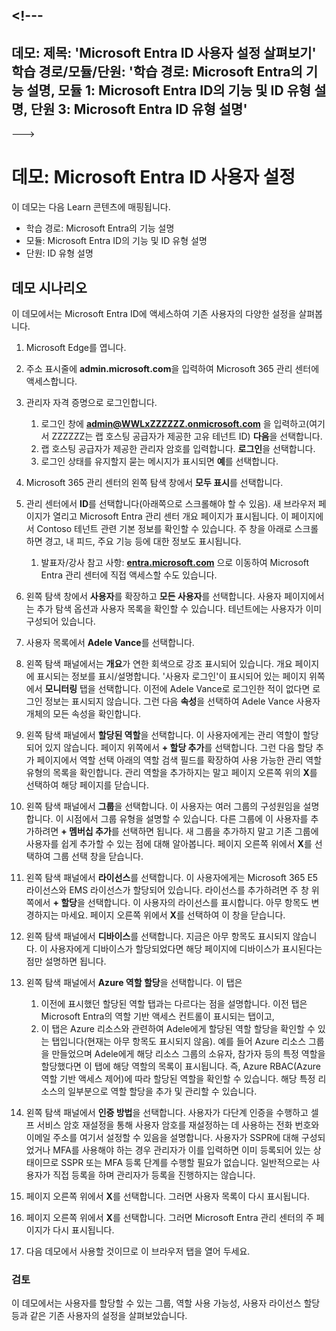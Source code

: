 &lt;!---
---
데모: 제목: 'Microsoft Entra ID 사용자 설정 살펴보기' 학습 경로/모듈/단원: '학습 경로: Microsoft Entra의 기능 설명, 모듈 1: Microsoft Entra ID의 기능 및 ID 유형 설명, 단원 3: Microsoft Entra ID 유형 설명'
---
--->

# 데모: Microsoft Entra ID 사용자 설정

이 데모는 다음 Learn 콘텐츠에 매핑됩니다.

- 학습 경로: Microsoft Entra의 기능 설명
- 모듈: Microsoft Entra ID의 기능 및 ID 유형 설명
- 단원: ID 유형 설명

## 데모 시나리오

이 데모에서는 Microsoft Entra ID에 액세스하여 기존 사용자의 다양한 설정을 살펴봅니다.

1. Microsoft Edge를 엽니다.

1. 주소 표시줄에 **admin.microsoft.com**을 입력하여 Microsoft 365 관리 센터에 액세스합니다.

1. 관리자 자격 증명으로 로그인합니다.
    1. 로그인 창에 **admin@WWLxZZZZZZ.onmicrosoft.com** 을 입력하고(여기서 ZZZZZZ는 랩 호스팅 공급자가 제공한 고유 테넌트 ID) **다음**을 선택합니다.
    1. 랩 호스팅 공급자가 제공한 관리자 암호를 입력합니다. **로그인**을 선택합니다.
    1. 로그인 상태를 유지할지 묻는 메시지가 표시되면 **예**를 선택합니다.

1. Microsoft 365 관리 센터의 왼쪽 탐색 창에서 **모두 표시**를 선택합니다.

1. 관리 센터에서 **ID**를 선택합니다(아래쪽으로 스크롤해야 할 수 있음).  새 브라우저 페이지가 열리고 Microsoft Entra 관리 센터 개요 페이지가 표시됩니다. 이 페이지에서 Contoso 테넌트 관련 기본 정보를 확인할 수 있습니다. 주 창을 아래로 스크롤하면 경고, 내 피드, 주요 기능 등에 대한 정보도 표시됩니다.  
    1. 발표자/강사 참고 사항: **[entra.microsoft.com](https://entra.microsoft.com)** 으로 이동하여 Microsoft Entra 관리 센터에 직접 액세스할 수도 있습니다.

1. 왼쪽 탐색 창에서 **사용자**를 확장하고 **모든 사용자**를 선택합니다.  사용자 페이지에서는 추가 탐색 옵션과 사용자 목록을 확인할 수 있습니다. 테넌트에는 사용자가 이미 구성되어 있습니다.

1. 사용자 목록에서 **Adele Vance**를 선택합니다.

1. 왼쪽 탐색 패널에서는 **개요**가 연한 회색으로 강조 표시되어 있습니다.  개요 페이지에 표시되는 정보를 표시/설명합니다.  '사용자 로그인'이 표시되어 있는 페이지 위쪽에서 **모니터링** 탭을 선택합니다. 이전에 Adele Vance로 로그인한 적이 없다면 로그인 정보는 표시되지 않습니다.  그런 다음 **속성**을 선택하여 Adele Vance 사용자 개체의 모든 속성을 확인합니다.

1. 왼쪽 탐색 패널에서 **할당된 역할**을 선택합니다.  이 사용자에게는 관리 역할이 할당되어 있지 않습니다.  페이지 위쪽에서 **+ 할당 추가**를 선택합니다. 그런 다음 할당 추가 페이지에서 역할 선택 아래의 역할 검색 필드를 확장하여 사용 가능한 관리 역할 유형의 목록을 확인합니다.  관리 역할을 추가하지는 말고 페이지 오른쪽 위의 **X**를 선택하여 해당 페이지를 닫습니다.

1. 왼쪽 탐색 패널에서 **그룹**을 선택합니다.  이 사용자는 여러 그룹의 구성원임을 설명합니다.  이 시점에서 그룹 유형을 설명할 수 있습니다.  다른 그룹에 이 사용자를 추가하려면 **+ 멤버십 추가**를 선택하면 됩니다.  새 그룹을 추가하지 말고 기존 그룹에 사용자를 쉽게 추가할 수 있는 점에 대해 알아봅니다. 페이지 오른쪽 위에서 **X**를 선택하여 그룹 선택 창을 닫습니다.

1. 왼쪽 탐색 패널에서 **라이선스**를 선택합니다. 이 사용자에게는 Microsoft 365 E5 라이선스와 EMS 라이선스가 할당되어 있습니다.  라이선스를 추가하려면 주 창 위쪽에서 **+ 할당**을 선택합니다.  이 사용자의 라이선스를 표시합니다. 아무 항목도 변경하지는 마세요.  페이지 오른쪽 위에서 **X**를 선택하여 이 창을 닫습니다.

1. 왼쪽 탐색 패널에서 **디바이스**를 선택합니다.  지금은 아무 항목도 표시되지 않습니다. 이 사용자에게 디바이스가 할당되었다면 해당 페이지에 디바이스가 표시된다는 점만 설명하면 됩니다.

1. 왼쪽 탐색 패널에서 **Azure 역할 할당**을 선택합니다.  이 탭은
    1. 이전에 표시했던 할당된 역할 탭과는 다르다는 점을 설명합니다. 이전 탭은 Microsoft Entra의 역할 기반 액세스 컨트롤이 표시되는 탭이고,
    1. 이 탭은 Azure 리소스와 관련하여 Adele에게 할당된 역할 할당을 확인할 수 있는 탭입니다(현재는 아무 항목도 표시되지 않음). 예를 들어 Azure 리소스 그룹을 만들었으며 Adele에게 해당 리소스 그룹의 소유자, 참가자 등의 특정 역할을 할당했다면 이 탭에 해당 역할의 목록이 표시됩니다. 즉, Azure RBAC(Azure 역할 기반 액세스 제어)에 따라 할당된 역할을 확인할 수 있습니다. 해당 특정 리소스의 일부분으로 역할 할당을 추가 및 관리할 수 있습니다.

1. 왼쪽 탐색 패널에서 **인증 방법**을 선택합니다.  사용자가 다단계 인증을 수행하고 셀프 서비스 암호 재설정을 통해 사용자 암호를 재설정하는 데 사용하는 전화 번호와 이메일 주소를 여기서 설정할 수 있음을 설명합니다. 사용자가 SSPR에 대해 구성되었거나 MFA를 사용해야 하는 경우 관리자가 이를 입력하면 이미 등록되어 있는 상태이므로 SSPR 또는 MFA 등록 단계를 수행할 필요가 없습니다.  일반적으로는 사용자가 직접 등록을 하며 관리자가 등록을 진행하지는 않습니다.

1. 페이지 오른쪽 위에서 **X**를 선택합니다. 그러면 사용자 목록이 다시 표시됩니다.

1. 페이지 오른쪽 위에서 **X**를 선택합니다. 그러면 Microsoft Entra 관리 센터의 주 페이지가 다시 표시됩니다.

1. 다음 데모에서 사용할 것이므로 이 브라우저 탭을 열어 두세요.

### 검토

이 데모에서는 사용자를 할당할 수 있는 그룹, 역할 사용 가능성, 사용자 라이선스 할당 등과 같은 기존 사용자의 설정을 살펴보았습니다.
